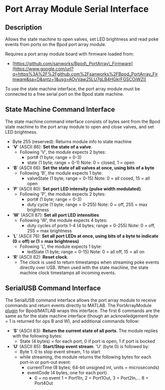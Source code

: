 # Port Array Module Serial Interface

## Description

Allows the state machine to open valves, set LED brightness and read poke events from ports on the Bpod port array module.

Requires a port array module board with firmware loaded from:

- [https://github.com/sanworks/Bpod\_PortArray\_Firmware](https://www.google.com/url?q=https%3A%2F%2Fgithub.com%2Fsanworks%2FBpod_PortArray_Firmware&sa=D&sntz=1&usg=AOvVaw25LU7gLB4HGkrFGSCOiWZI)

To use the state machine interface, the port array module must be connected to a free serial port on the Bpod state machine.

## State Machine Command Interface

The state machine command interface consists of bytes sent from the Bpod state machine to the port array module to open and close valves, and set LED brightness.

- Byte 255 (reserved): Returns module info to state machine
- '**V**' (ASCII 86): **Set the state of a valve**.
    - Following 'V', the module expects 2 bytes:
        - port# (1 byte; range = 0-3)
        - state (1 byte; range = 0-1) Note: 0 = closed, 1 = open
- '**B**' (ASCII 66): **Set the state of all valves at once, using bits of a byte**
    - Following 'B', the module expects 1 byte:
        - valveState (1 byte; range = 0-15) Note: 0 = all cosed, 15 = all open
- '**P**' (ASCII 80): **Set port LED intensity (pulse width modulated)**.
    - Following 'P', the module expects 2 bytes:
        - port# (1 byte; range = 0-3)
        - duty cycle (1 byte; range = 0-255) Note: 0 = off, 255 = max brightness
- '**W**' (ASCII 87): **Set all port LED intensities**
    - Following 'W', the module expects 4 bytes:
        - duty cycles of ports 1-4 (4 bytes; range = 0-255) Note: 0 = off, 255 = max brightness
- '**L**' (ASCII 76): **Set all port LEDs at once, using bits of a byte to indicate (0 = off) or (1 = max brightness)**
    - Following 'L', the module expects 1 byte:
        - ledState (1 byte; range = 0-15) Note: 0 = all off, 15 = all on
- '**R**' (ASCII 82): **Reset clock.**
    - The clock is used to return timestamps when streaming poke events directly over USB. When used with the state machine, the state machine clock timestamps all incoming events.

## SerialUSB Command Interface

The SerialUSB command interface allows the port array module to receive commands and return events directly to MATLAB. The PortArrayModule [plugin](https://www.google.com/url?q=https%3A%2F%2Fgithub.com%2Fsanworks%2FBpod_Gen2%2Ftree%2Fmaster%2FFunctions%2FModules%2FPortArray&sa=D&sntz=1&usg=AOvVaw19q7rkpkHnEHo04aoARB06) for Bpod/MATLAB wraps this interface. The first 6 commands are the same as for the state machine interface (though an acknowledgement byte = 1 is returned for ops B and W), and additional commands follow:

- '**S**' (ASCII 83): **Return the current state of all ports**. The module replies with the following bytes:
    - State (4 bytes) = for each port, 0 if port is open, 1 if port is bocked
- '**U**' (ASCII 85): **Start/Stop event stream**. 'U' (byte 0) is followed by:
    - Byte 1: 0 to stop event stream, 1 to start
    - while streaming, the module returns the following bytes for each port-in or port-out event:
        - currentTime (8 bytes; 64-bit unsigned int, units = microseconds)
        - eventCode (4 bytes, one for each port)
            - 0 = no event 1 = Port1In, 2 = Port1Out, 3 = Port2In,... 8 = Port4Out